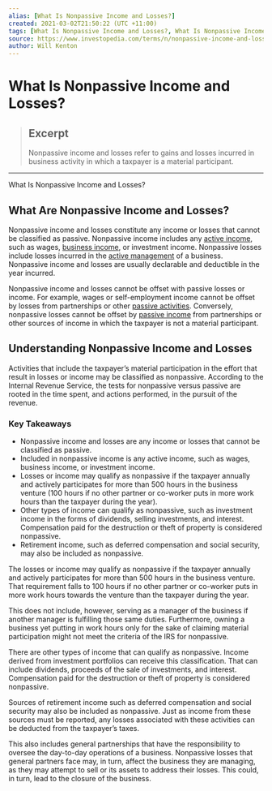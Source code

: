 ```yaml
---
alias: [What Is Nonpassive Income and Losses?]
created: 2021-03-02T21:50:22 (UTC +11:00)
tags: [What Is Nonpassive Income and Losses?, What Is Nonpassive Income and Losses?]
source: https://www.investopedia.com/terms/n/nonpassive-income-and-losses.asp
author: Will Kenton
---
```


# What Is Nonpassive Income and Losses?

> ## Excerpt
> Nonpassive income and losses refer to gains and losses incurred in business activity in which a taxpayer is a material participant.

---

What Is Nonpassive Income and Losses?
## What Are Nonpassive Income and Losses?

Nonpassive income and losses constitute any income or losses that cannot be classified as passive. Nonpassive income includes any [active income](https://www.investopedia.com/terms/a/activeincome.asp), such as wages, [business income](https://www.investopedia.com/terms/b/businessincome.asp), or investment income. Nonpassive losses include losses incurred in the [active management](https://www.investopedia.com/terms/a/activemanagement.asp) of a business. Nonpassive income and losses are usually declarable and deductible in the year incurred.

Nonpassive income and losses cannot be offset with passive losses or income. For example, wages or self-employment income cannot be offset by losses from partnerships or other [passive activities](https://www.investopedia.com/terms/p/passiveactivity.asp). Conversely, nonpassive losses cannot be offset by [passive income](https://www.investopedia.com/terms/p/passiveincome.asp) from partnerships or other sources of income in which the taxpayer is not a material participant.

## Understanding Nonpassive Income and Losses

Activities that include the taxpayer’s material participation in the effort that result in losses or income may be classified as nonpassive. According to the Internal Revenue Service, the tests for nonpassive versus passive are rooted in the time spent, and actions performed, in the pursuit of the revenue.

### Key Takeaways

-   Nonpassive income and losses are any income or losses that cannot be classified as passive.
-   Included in nonpassive income is any active income, such as wages, business income, or investment income.
-   Losses or income may qualify as nonpassive if the taxpayer annually and actively participates for more than 500 hours in the business venture (100 hours if no other partner or co-worker puts in more work hours than the taxpayer during the year).
-   Other types of income can qualify as nonpassive, such as investment income in the forms of dividends, selling investments, and interest. Compensation paid for the destruction or theft of property is considered nonpassive.
-   Retirement income, such as deferred compensation and social security, may also be included as nonpassive.

The losses or income may qualify as nonpassive if the taxpayer annually and actively participates for more than 500 hours in the business venture. That requirement falls to 100 hours if no other partner or co-worker puts in more work hours towards the venture than the taxpayer during the year.

This does not include, however, serving as a manager of the business if another manager is fulfilling those same duties. Furthermore, owning a business yet putting in work hours only for the sake of claiming material participation might not meet the criteria of the IRS for nonpassive.

There are other types of income that can qualify as nonpassive. Income derived from investment portfolios can receive this classification. That can include dividends, proceeds of the sale of investments, and interest. Compensation paid for the destruction or theft of property is considered nonpassive.

Sources of retirement income such as deferred compensation and social security may also be included as nonpassive. Just as income from these sources must be reported, any losses associated with these activities can be deducted from the taxpayer’s taxes.

This also includes general partnerships that have the responsibility to oversee the day-to-day operations of a business. Nonpassive losses that general partners face may, in turn, affect the business they are managing, as they may attempt to sell or its assets to address their losses. This could, in turn, lead to the closure of the business.
